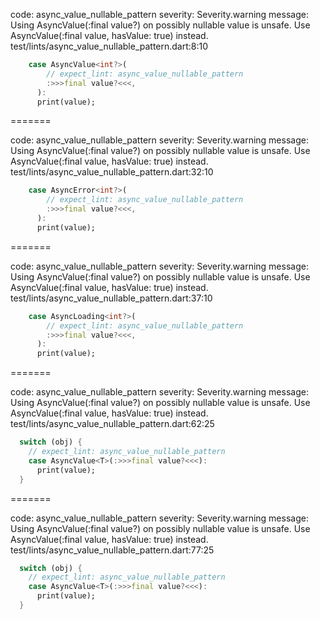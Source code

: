 code: async_value_nullable_pattern
severity: Severity.warning
message: Using AsyncValue(:final value?) on possibly nullable value is unsafe. Use AsyncValue(:final value, hasValue: true) instead.
test/lints/async_value_nullable_pattern.dart:8:10

```dart
    case AsyncValue<int?>(
        // expect_lint: async_value_nullable_pattern
        :>>>final value?<<<,
      ):
      print(value);
```

=======

code: async_value_nullable_pattern
severity: Severity.warning
message: Using AsyncValue(:final value?) on possibly nullable value is unsafe. Use AsyncValue(:final value, hasValue: true) instead.
test/lints/async_value_nullable_pattern.dart:32:10

```dart
    case AsyncError<int?>(
        // expect_lint: async_value_nullable_pattern
        :>>>final value?<<<,
      ):
      print(value);
```

=======

code: async_value_nullable_pattern
severity: Severity.warning
message: Using AsyncValue(:final value?) on possibly nullable value is unsafe. Use AsyncValue(:final value, hasValue: true) instead.
test/lints/async_value_nullable_pattern.dart:37:10

```dart
    case AsyncLoading<int?>(
        // expect_lint: async_value_nullable_pattern
        :>>>final value?<<<,
      ):
      print(value);
```

=======

code: async_value_nullable_pattern
severity: Severity.warning
message: Using AsyncValue(:final value?) on possibly nullable value is unsafe. Use AsyncValue(:final value, hasValue: true) instead.
test/lints/async_value_nullable_pattern.dart:62:25

```dart
  switch (obj) {
    // expect_lint: async_value_nullable_pattern
    case AsyncValue<T>(:>>>final value?<<<):
      print(value);
  }
```

=======

code: async_value_nullable_pattern
severity: Severity.warning
message: Using AsyncValue(:final value?) on possibly nullable value is unsafe. Use AsyncValue(:final value, hasValue: true) instead.
test/lints/async_value_nullable_pattern.dart:77:25

```dart
  switch (obj) {
    // expect_lint: async_value_nullable_pattern
    case AsyncValue<T>(:>>>final value?<<<):
      print(value);
  }
```
